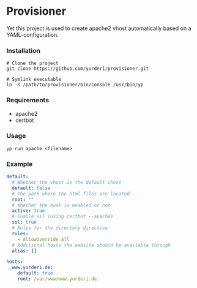 # Provisioner

Yet this project is used to create apache2 vhost automatically based on a YAML-configuration.

### Installation
```
# Clone the project
git clone https://github.com/yurderi/provisioner.git

# Symlink executable
ln -s /path/to/provisioner/bin/console /usr/bin/yp
```

### Requirements
- apache2
- certbot

### Usage
```
yp run apache <filename>
```

### Example
```yaml
default:
  # Whether the vhost is the default vhost
  default: false
  # The path where the html files are located
  root: ""
  # Whether the host is enabled or not
  active: true
  # Enable ssl (using certbot --apache)
  ssl: true
  # Rules for the directory directive
  rules:
    - AllowOverride All
  # Additional hosts the website should be available through
  alias: []

hosts:
  www.yurderi.de:
    default: true
    root: /var/www/www.yurderi.de
```